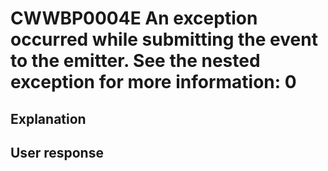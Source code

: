 # CWWBP0004E An exception occurred while submitting the event to the emitter. See the nested exception for more information: 0

## Explanation

## User response